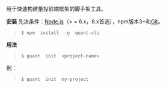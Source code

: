 用于快速构建量投前端框架的脚手架工具。

**安装**
先决条件：[Node.js](https://nodejs.org/en/)（> = 6.x，8.x首选），npm版本3+和[Git](https://git-scm.com/)。

> `$ npm  install  -g  quant-cli`

**用法**

> `$ quant  init  <project-name>`

例：

> `$ quant  init  my-project`
